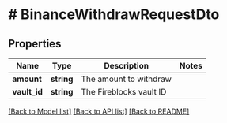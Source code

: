 # # BinanceWithdrawRequestDto

## Properties

Name | Type | Description | Notes
------------ | ------------- | ------------- | -------------
**amount** | **string** | The amount to withdraw |
**vault_id** | **string** | The Fireblocks vault ID |

[[Back to Model list]](../../README.md#models) [[Back to API list]](../../README.md#endpoints) [[Back to README]](../../README.md)
